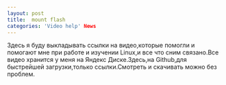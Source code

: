 ```yaml
---
layout: post
title:  mount flash
categories: 'Video help' News
---
```


Здесь я буду выкладывать ссылки на видео,которые помогли и помогают мне при работе и изучении 
Linux,и все что сним связано.Все видео хранится у меня на Яндекс Диске.Здесь,на Github,для 
быстрейшей загрузки,только ссылки.Смотреть и скачивать можно без проблем.